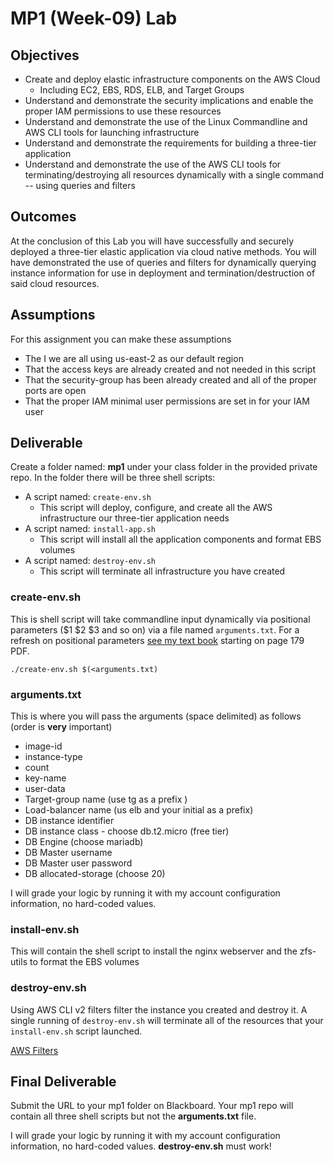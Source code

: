 # MP1 (Week-09) Lab

## Objectives

* Create and deploy elastic infrastructure components on the AWS Cloud
  * Including EC2, EBS, RDS, ELB, and Target Groups
* Understand and demonstrate the security implications and enable the proper IAM permissions to use these resources
* Understand and demonstrate the use of the Linux Commandline and AWS CLI tools for launching infrastructure
* Understand and demonstrate the requirements for building a three-tier application
* Understand and demonstrate the use of the AWS CLI tools for terminating/destroying all resources dynamically with a single command -- using queries and filters

## Outcomes

At the conclusion of this Lab you will have successfully and securely deployed a three-tier elastic application via cloud native methods.   You will have demonstrated the use of queries and filters for dynamically querying instance information for use in deployment and termination/destruction of said cloud resources.

## Assumptions

For this assignment you can make these assumptions

* The I we are all using us-east-2 as our default region
* That the access keys are already created and not needed in this script
* That the security-group has been already created and all of the proper ports are open
* That the proper IAM minimal user permissions are set in for your IAM user

## Deliverable

Create a folder named: **mp1** under your class folder in the provided private repo. In the folder there will be three shell scripts:

* A script named: `create-env.sh`
  * This script will deploy, configure, and create all the AWS infrastructure our three-tier application needs
* A script named: `install-app.sh`
  * This script will install all the application components and format EBS volumes
* A script named: `destroy-env.sh`
  * This script will terminate all infrastructure you have created

### create-env.sh

This is shell script will take commandline input dynamically via positional parameters ($1 $2 $3 and so on) via a file named `arguments.txt`.  For a refresh on positional parameters [see my text book](https://github.com/jhajek/Linux-text-book-part-1/releases/tag/2021-09-29 "Link to Linux Textbook") starting on page 179 PDF.

```./create-env.sh $(<arguments.txt)```

### arguments.txt

This is where you will pass the arguments (space delimited) as follows (order is **very** important)

* image-id
* instance-type
* count
* key-name
* user-data
* Target-group name (use tg as a prefix )
* Load-balancer name (us elb and your initial as a prefix)
* DB instance identifier
* DB instance class - choose db.t2.micro (free tier)
* DB Engine (choose mariadb)
* DB Master username
* DB Master user password
* DB allocated-storage (choose 20)

I will grade your logic by running it with my account configuration information, no hard-coded values.

### install-env.sh

This will contain the shell script to install the nginx webserver and the zfs-utils to format the EBS volumes

### destroy-env.sh

Using AWS CLI v2 filters filter the instance you created and destroy it.  A single running of `destroy-env.sh` will terminate all of the resources that your `install-env.sh` script launched.

[AWS Filters](https://docs.aws.amazon.com/cli/latest/userguide/cli-usage-filter.html "URL for AWS Filters")

## Final Deliverable

Submit the URL to your mp1 folder on Blackboard.  Your mp1 repo will contain all three shell scripts but not the **arguments.txt** file.

I will grade your logic by running it with my account configuration information, no hard-coded values. **destroy-env.sh** must work!
